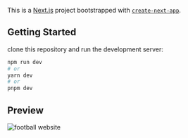 This is a [Next.js](https://nextjs.org/) project bootstrapped with [`create-next-app`](https://github.com/vercel/next.js/tree/canary/packages/create-next-app).

## Getting Started

clone this repository and run the development server:

```bash
npm run dev
# or
yarn dev
# or
pnpm dev
```

## Preview

![football website](./public/preview.png "Text to show on mouseover")